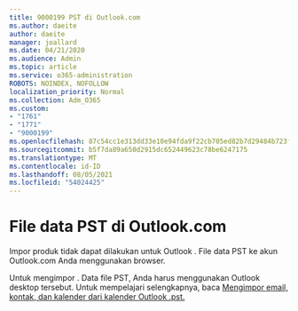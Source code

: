 ```yaml
---
title: 9000199 PST di Outlook.com
ms.author: daeite
author: daeite
manager: joallard
ms.date: 04/21/2020
ms.audience: Admin
ms.topic: article
ms.service: o365-administration
ROBOTS: NOINDEX, NOFOLLOW
localization_priority: Normal
ms.collection: Adm_O365
ms.custom:
- "1761"
- "1771"
- "9000199"
ms.openlocfilehash: 87c54cc1e313dd33e10e94fda9f22cb705ed82b7d29484b723faafb64de89840
ms.sourcegitcommit: b5f7da89a650d2915dc652449623c78be6247175
ms.translationtype: MT
ms.contentlocale: id-ID
ms.lasthandoff: 08/05/2021
ms.locfileid: "54024425"
---
```

# <a name="pst-data-files-in-outlookcom"></a>File data PST di Outlook.com

Impor produk tidak dapat dilakukan untuk Outlook . File data PST ke akun Outlook.com Anda menggunakan browser.

Untuk mengimpor . Data file PST, Anda harus menggunakan Outlook desktop tersebut. Untuk mempelajari selengkapnya, baca [Mengimpor email, kontak, dan kalender dari kalender Outlook .pst.](https://support.office.com/article/431a8e9a-f99f-4d5f-ae48-ded54b3440ac?wt.mc_id=Office_Outlook_com_Alchemy)